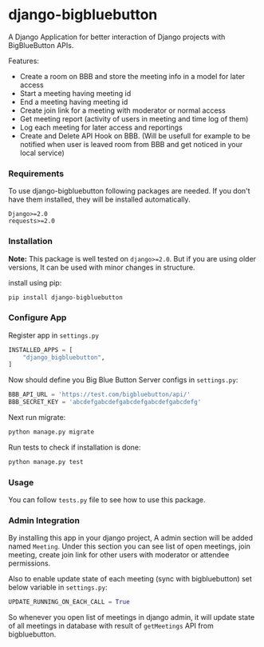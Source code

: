 # django-bigbluebutton

A Django Application for better interaction of Django projects with BigBlueButton APIs.

Features:

- Create a room on BBB and store the meeting info in a model for later access
- Start a meeting having meeting id
- End a meeting having meeting id
- Create join link for a meeting with moderator or normal access
- Get meeting report (activity of users in meeting and time log of them)
- Log each meeting for later access and reportings
- Create and Delete API Hook on BBB. (Will be usefull for example to be notified when user is leaved room from BBB and get noticed in your local service)

### Requirements

To use django-bigbluebutton following packages are needed. If you don't have them installed, they will be installed automatically.
```
Django>=2.0
requests>=2.0
```

### Installation

**Note:** This package is well tested on `django>=2.0`. But if you are using older versions, It can be
used with minor changes in structure.

install using pip:
```bash
pip install django-bigbluebutton
```

### Configure App
Register app in `settings.py`

```python
INSTALLED_APPS = [
    "django_bigbluebutton",
]
```

Now should define you Big Blue Button Server configs in `settings.py`:

```python
BBB_API_URL = 'https://test.com/bigbluebutton/api/'
BBB_SECRET_KEY = 'abcdefgabcdefgabcdefgabcdefgabcdefg'
```

Next run migrate:
```bash
python manage.py migrate
```

Run tests to check if installation is done:
```bash
python manage.py test
```

### Usage

You can follow `tests.py` file to see how to use this package.


### Admin Integration

By installing this app in your django project, A admin section will be added named `Meeting`.
Under this section you can see list of open meetings, join meeting, create join link for other
users with moderator or attendee permissions.

Also to enable update state of each meeting (sync with bigbluebutton) set below variable in 
`settings.py`:

```python
UPDATE_RUNNING_ON_EACH_CALL = True
```

So whenever you open list of meetings in django admin, it will update state of all meetings in database
with result of `getMeetings` API from bigbluebutton.
